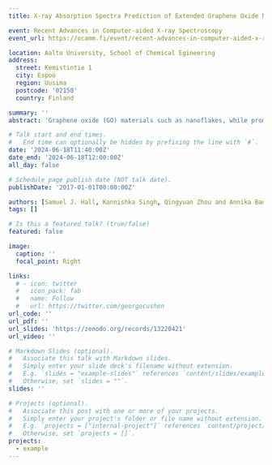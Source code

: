 ```yaml
---
title: X-ray Absorption Spectra Prediction of Extended Graphene Oxide Nanoflakes using Graph Neural Networks

event: Recent Advances in Computer-aided X-ray Spectroscopy
event_url: https://ocamm.fi/event/recent-advances-in-computer-aided-x-ray-spectroscopy/

location: Aalto University, School of Chemical Egineering
address:
  street: Kemistintie 1
  city: Espoo
  region: Uusima
  postcode: '02150'
  country: Finland

summary: ''
abstract: 'Graphene oxide (GO) materials such as nanoflakes, while promising for various applications, it can be difficult to fully understand and predict its properties due to the highly irregular molecular structure arising from several oxygen functionalisations across the surface. X-ray absorption spectroscopy (XAS) experiments and simulations can help provide valuable insight by characterizing the electronic structure of materials. However, there are problems with complex spectra being hard to interpret and the prohibitive computational simulation cost for large extended systems. Machine learning (ML) can open the door for quick and effective XAS predictions to analyse spectra. [1, 2] With this a ML model based on graph neural networks has been created to effectively predict individual atomic XAS from a database of time-dependent density functional theory (TDDFT) XAS of small GO-derivative molecules. With this model we are able to identify various spectral fingerprints of local functional groups/structural environments which allows us to gain insight into the molecular structure of large GO nanoflakes. [1] K. Singh et al, J. Chem. Theory Comput., 18, 4408-4417 (2022) [2] A. Kotobi et al, J. Am. Chem. Soc., 145, 22584-22598 (2023)'

# Talk start and end times.
#   End time can optionally be hidden by prefixing the line with `#`.
date: '2024-06-18T11:40:00Z'
date_end: '2024-06-18T12:00:00Z'
all_day: false

# Schedule page publish date (NOT talk date).
publishDate: '2017-01-01T00:00:00Z'

authors: [Samuel J. Hall, Kannishka Singh, Qingyuan Zhou and Annika Bande]
tags: []

# Is this a featured talk? (true/false)
featured: false

image:
  caption: ''
  focal_point: Right

links:
  # - icon: twitter
  #   icon_pack: fab
  #   name: Follow
  #   url: https://twitter.com/georgecushen
url_code: ''
url_pdf: ''
url_slides: 'https://zenodo.org/records/13220421'
url_video: ''

# Markdown Slides (optional).
#   Associate this talk with Markdown slides.
#   Simply enter your slide deck's filename without extension.
#   E.g. `slides = "example-slides"` references `content/slides/example-slides.md`.
#   Otherwise, set `slides = ""`.
slides: ''

# Projects (optional).
#   Associate this post with one or more of your projects.
#   Simply enter your project's folder or file name without extension.
#   E.g. `projects = ["internal-project"]` references `content/project/deep-learning/index.md`.
#   Otherwise, set `projects = []`.
projects:
  - example
---
```


<!-- {{% callout note %}}
Click on the **Slides** button above to view the built-in slides feature.
{{% /callout %}}

Slides can be added in a few ways:

- **Create** slides using Hugo Blox Builder's [_Slides_](https://docs.hugoblox.com/reference/content-types/) feature and link using `slides` parameter in the front matter of the talk file
- **Upload** an existing slide deck to `static/` and link using `url_slides` parameter in the front matter of the talk file
- **Embed** your slides (e.g. Google Slides) or presentation video on this page using [shortcodes](https://docs.hugoblox.com/reference/markdown/).

Further event details, including [page elements](https://docs.hugoblox.com/reference/markdown/) such as image galleries, can be added to the body of this page. -->
